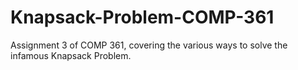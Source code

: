 # Knapsack-Problem-COMP-361
Assignment 3 of COMP 361, covering the various ways to solve the infamous Knapsack Problem.
